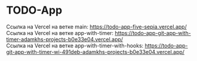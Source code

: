 # TODO-App

Ссылка на Vercel на ветке main: https://todo-app-five-sepia.vercel.app/  
Ссылка на Vercel на ветке app-with-timer: https://todo-app-git-app-with-timer-adamkhs-projects-b0e33e04.vercel.app/  
Ссылка на Vercel на ветке app-with-timer-with-hooks: https://todo-app-git-app-with-timer-wi-491deb-adamkhs-projects-b0e33e04.vercel.app/
